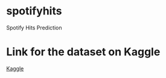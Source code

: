 # spotifyhits
Spotify Hits Prediction
# Link for the dataset on Kaggle
[Kaggle](https://www.kaggle.com/datasets/theoverman/the-spotify-hit-predictor-dataset)
